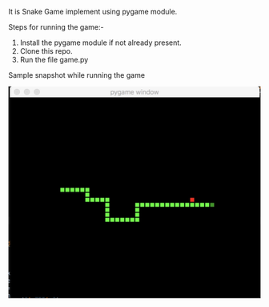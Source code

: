 It is Snake Game implement using pygame module.

Steps for running the game:-
1. Install the pygame module if not already present.
2. Clone this repo.
3. Run the file game.py

Sample snapshot while running the game

![Sample snapshot](game_snapshot.jpeg)
